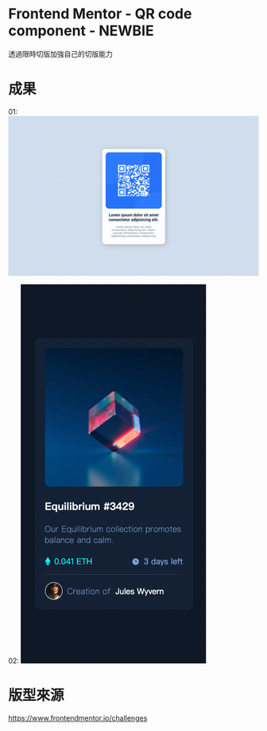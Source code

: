 # Frontend Mentor - QR code component - NEWBIE
透過限時切版加強自己的切版能力
# 成果
01: 
![GITHUB]( https://github.com/yunimm/CSS-exercise/blob/main/01-qr-code-component-main/final.png?raw=true)

02: 
![GITHUB]( https://github.com/yunimm/CSS-exercise/blob/main/02-nft-preview-card-component-main/final.png?raw=true)
# 版型來源
https://www.frontendmentor.io/challenges
